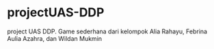 # projectUAS-DDP
project UAS DDP. Game sederhana dari kelompok Alia Rahayu, Febrina Aulia Azahra, dan Wildan Mukmin
